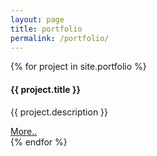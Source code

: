 ```yaml
---
layout: page
title: portfolio
permalink: /portfolio/
---
```

<div class="album text-muted">
    <div class="container">
        <div class="row">
        {% for project in site.portfolio %}
        <div class="card col-sm" style="width: 20rem;">
                    <img class="card-img-top" src="{{ site.baseurl }}/assets/{{ project.img }}" alt="">
                    <div class="card-body">
                        <h4 class="card-title">{{ project.title }}</h4>
                        <p class="card-text">{{ project.description }}</p>
                        <a href="{{ site.baseurl }}{{ project.url }}" class="btn btn-primary">More..</a>
                    </div>
            </div>
        {% endfor %}
        </div>
    </div>
</div>

<!-- {% for project in site.portfolio %}

{% if project.redirect %}
<div class="project">
    <div class="thumbnail">
        <a href="{{ project.redirect }}" target="_blank">
        {% if project.img %}
        <img class="thumbnail" src="{{ project.img }}"/>
        {% else %}
        <div class="thumbnail blankbox"></div>
        {% endif %}    
        <span>
            <h1>{{ project.title }}</h1>
            <br/>
            <p>{{ project.description }}</p>
        </span>
        </a>
    </div>
</div>
{% else %}

<div class="project ">
    <div class="thumbnail">
        <a href="{{ site.baseurl }}{{ project.url }}">
        {% if project.img %}
        <img class="thumbnail" src="{{ project.img }}"/>
        {% else %}
        <div class="thumbnail blankbox"></div>
        {% endif %}    
        <span>
            <h1>{{ project.title }}</h1>
            <br/>
            <p>{{ project.description }}</p>
        </span>
        </a>
    </div>
</div>

{% endif %}

{% endfor %} -->
